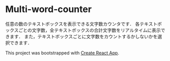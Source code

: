 # Multi-word-counter

任意の数のテキストボックスを表示できる文字数カウンタです． 各テキストボックスごとの文字数，全テキストボックスの合計文字数をリアルタイムに表示できます． また，テキストボックスごとに文字数をカウントするかしないかを選択できます．


This project was bootstrapped with [Create React App](https://github.com/facebook/create-react-app).
